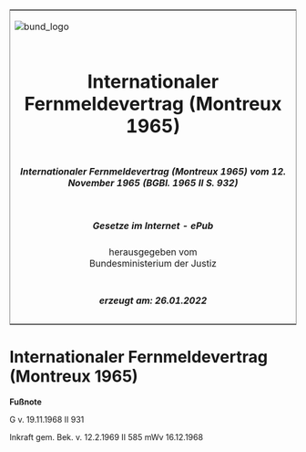 <span id="DECKBLATT.html"></span>

<table border="0" frame="border" width="100%">

<tr valign="top">

<td align="left">

![bund\_logo](BfJ_2021_Web_de_de.gif)

</td>

<td align="right">

 

</td>

</tr>

<tr align="center" valign="middle">

<td colspan="2">

# Internationaler Fernmeldevertrag (Montreux 1965)

</td>

</tr>

<tr align="center" valign="middle">

<td colspan="2">

##### Internationaler Fernmeldevertrag (Montreux 1965) vom 12. November 1965 (BGBl. 1965 II S. 932)

</td>

</tr>

<tr align="center" valign="middle">

<td colspan="2">

  
  

##### Gesetze im Internet - ePub  
  
herausgegeben vom  
Bundesministerium der Justiz

</td>

</tr>

<tr align="center" valign="bottom">

<td colspan="2">

  
  

##### erzeugt am: 26.01.2022

</td>

</tr>

</table>

<span id="BJNR209320965.html"></span>

# Internationaler Fernmeldevertrag (Montreux 1965)

<div>

  
**Fußnote**

<div class="jnhtml">

<div>

<div class="jurAbsatz">

G v. 19.11.1968 II 931

</div>

<div class="jurAbsatz">

Inkraft gem. Bek. v. 12.2.1969 II 585 mWv 16.12.1968

</div>

</div>

</div>

</div>
